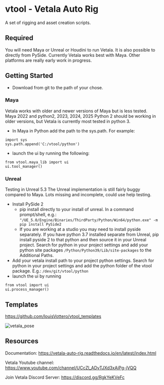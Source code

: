 # vtool - Vetala Auto Rig

A set of rigging and asset creation scripts.

## Required 
You will need Maya or Unreal or Houdini to run Vetala.  It is also possible to directly from PySide. 
Currently Vetala works best with Maya. Other platforms are really early work in progress.

## Getting Started

* Download from git to the path of your chose.

### Maya

Vetala works with older and newer versions of Maya but is less tested.
Maya 2022 and python2, 2023, 2024, 2025
Python 2 should be working in older versions, but Vetala is currently most tested in python 3.  

* In Maya in Python add the path to the sys.path. 
For example:
```
import sys
sys.path.append('C:/vtool/python')
```
* launch the ui by running the following:
```
from vtool.maya_lib import ui 
ui.tool_manager()
```

### Unreal 
Testing in Unreal 5.3
The Unreal implementation is still fairly buggy compared to Maya.  Lots missing and incomplete, could use help testing.

* Install PySide 2 
  * pip install directly to your install of unreal. In a command prompt/shell, e.g.: `"/UE_5.0/Engine/Binaries/ThirdParty/Python/Win64/python.exe" -m pip install PySide2`
  * If you are working at a studio you may need to install pyside separately. If you have python 3.7 installed separate from Unreal, pip install pyside 2 to that python and then source it in your Unreal project. Search for python in your project settings and add your python site packages `/Python/Python39/Lib/site-packages` to the Additional Paths.
* Add your vetala install path to your project python settings. Search for python in your project settings and add the python folder of the vtool package. E.g.: `/dev/git/vtool/python`
* launch the ui by running
```
from vtool import ui 
ui.process_manager()
```


## Templates

https://github.com/louisVottero/vtool_templates

![vetala_pose](https://user-images.githubusercontent.com/2879064/192540512-de055aa0-cdde-4d1d-ad0d-37d22a0e0d3c.png)

## Resources

Documentation: https://vetala-auto-rig.readthedocs.io/en/latest/index.html

Vetala Youtube channel: https://www.youtube.com/channel/UCcZl_ADvTJXd3xAiPg-jVQQ


Join Vetala Discord Server: https://discord.gg/RgkYeKVeFc



